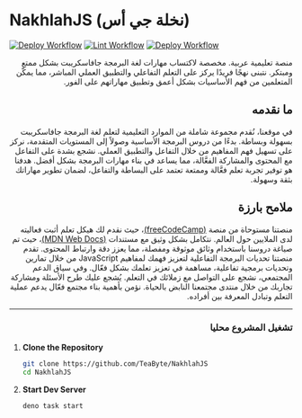 # NakhlahJS (نخلة جي أس)

[![Deploy Workflow](https://github.com/TeaByte/NakhlahJS/actions/workflows/build-deno.yml/badge.svg)](https://github.com/TeaByte/NakhlahJS/actions/workflows/build-deno.yml)
[![Lint Workflow](https://github.com/TeaByte/NakhlahJS/actions/workflows/lint.yml/badge.svg)](https://github.com/TeaByte/NakhlahJS/actions/workflows/lint.yml)
[![Deploy Workflow](https://github.com/TeaByte/NakhlahJS/actions/workflows/codeql.yml/badge.svg)](https://github.com/TeaByte/NakhlahJS/actions/workflows/codeql.yml/)

<div dir="rtl">

منصة تعليمية عربية. مخصصة لاكتساب مهارات لغة البرمجة جافاسكريبت بشكل ممتع
ومبتكر. نتبنى نهجًا فريدًا يركز على التعلم التفاعلي والتطبيق العملي المباشر، مما
يمكّن المتعلمين من فهم الأساسيات بشكل أعمق وتطبيق مهاراتهم على الفور.

## ما نقدمه

في موقعنا، نُقدم مجموعة شاملة من الموارد التعليمية لتعلم لغة البرمجة جافاسكريبت
بسهولة وبساطة. بدءًا من دروس البرمجة الأساسية وصولاً إلى المستويات المتقدمة، نركز
على تسهيل فهم المفاهيم من خلال التفاعل والتطبيق العملي. نشجع بشدة على التفاعل مع
المحتوى والمشاركة الفعَّالة، مما يساعد في بناء مهارات البرمجة بشكل أفضل. هدفنا هو
توفير تجربة تعلم فعَّالة وممتعة تعتمد على البساطة والتفاعل، لضمان تطوير مهاراتك
بثقة وسهولة.

## ملامح بارزة

منصتنا مستوحاة من منصة [(freeCodeCamp)](https://www.freecodecamp.org/learn/)،
حيث نقدم لك هيكل تعلم أثبت فعاليته لدى الملايين حول العالم. نتكامل بشكل وثيق مع
مستندات [(MDN Web Docs)](https://developer.mozilla.org/en-US/)، حيث تم صياغة
دروسنا باستخدام وثائق موثوقة ومفصلة، مما يعزز دقة وارتباط المحتوى. تقدم منصتنا
تحديات البرمجة التفاعلية لتعزيز فهمك لمفاهيم JavaScript من خلال تمارين وتحديات
برمجية تفاعلية، مساهمة في تعزيز تعلمك بشكل فعّال. وفي سياق الدعم المجتمعي، نشجع
على التواصل مع زملائك في التعلم. يُشجع عليك طرح الأسئلة ومشاركة تجاربك من خلال
منتدى مجتمعنا النابض بالحياة. نؤمن بأهمية بناء مجتمع فعّال يدعم عملية التعلم
وتبادل المعرفة بين أفراده.

---

### تشغيل المشروع محليا

<div dir="ltr">

1. **Clone the Repository**

   ```sh
   git clone https://github.com/TeaByte/NakhlahJS
   cd NakhlahJS
   ```

2. **Start Dev Server**

   ```sh
   deno task start
   ```

</div>
</div>
